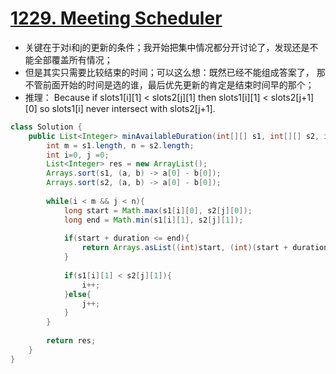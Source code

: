 # [1229. Meeting Scheduler](https://leetcode.com/problems/meeting-scheduler/)

* 关键在于对i和j的更新的条件；我开始把集中情况都分开讨论了，发现还是不能全部覆盖所有情况；
* 但是其实只需要比较结束的时间；可以这么想：既然已经不能组成答案了， 那不管前面开始的时间是选的谁，最后优先更新的肯定是结束时间早的那个；
* 推理： Because if slots1[i][1] < slots2[j][1] then slots1[i][1] < slots2[j+1][0] so slots1[i] never intersect with slots2[j+1].

```java
class Solution {
    public List<Integer> minAvailableDuration(int[][] s1, int[][] s2, int duration) {
        int m = s1.length, n = s2.length;
        int i=0, j =0;
        List<Integer> res = new ArrayList();
        Arrays.sort(s1, (a, b) -> a[0] - b[0]);
        Arrays.sort(s2, (a, b) -> a[0] - b[0]);
        
        while(i < m && j < n){
            long start = Math.max(s1[i][0], s2[j][0]);
            long end = Math.min(s1[i][1], s2[j][1]);
            
            if(start + duration <= end){
                return Arrays.asList((int)start, (int)(start + duration));
            }
            
            if(s1[i][1] < s2[j][1]){
                i++;
            }else{
                j++;
            }
        }
        
        return res;
    }
}

```
